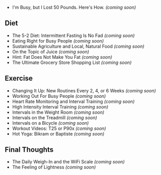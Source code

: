 * I'm Busy, but I Lost 50 Pounds. Here's How. _(coming soon)_

## Diet

* The 5-2 Diet: Intermittent Fasting Is No Fad _(coming soon)_
* Eating Right for Busy People _(coming soon)_
* Sustainable Agriculture and Local, Natural Food _(coming soon)_
* On the Topic of Juice _(coming soon)_
* Hint: Fat Does Not Make You Fat _(coming soon)_
* The Ultimate Grocery Store Shopping List _(coming soon)_

## Exercise

* Changing It Up: New Routines Every 2, 4, or 6 Weeks  _(coming soon)_
* Working Out For Busy People _(coming soon)_
* Heart Rate Monitoring and Interval Training _(coming soon)_
* High Intensity Interval Training _(coming soon)_
* Intervals in the Weight Room _(coming soon)_
* Intervals on the Treadmill _(coming soon)_
* Intervals on a Bicycle _(coming soon)_
* Workout Videos: T25 or P90x _(coming soon)_
* Hot Yoga: Bikram or Baptiste _(coming soon)_

## Final Thoughts

* The Daily Weigh-In and the WiFi Scale _(coming soon)_
* The Feeling of Lightness _(coming soon)_

